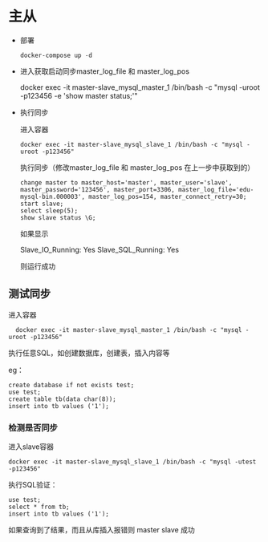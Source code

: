 # 主从


- 部署 

      docker-compose up -d

  
- 进入获取启动同步master_log_file 和 master_log_pos 
  
    
    docker exec -it master-slave_mysql_master_1 /bin/bash -c "mysql -uroot -p123456 -e 'show master status;'"


- 执行同步
  
  进入容器
  

      docker exec -it master-slave_mysql_slave_1 /bin/bash -c "mysql -uroot -p123456"


  执行同步（修改master_log_file 和 master_log_pos 在上一步中获取到的）


      change master to master_host='master', master_user='slave', master_password='123456', master_port=3306, master_log_file='edu-mysql-bin.000003', master_log_pos=154, master_connect_retry=30;  
      start slave;
      select sleep(5);
      show slave status \G;



  如果显示


    Slave_IO_Running: Yes
    Slave_SQL_Running: Yes


  则运行成功


## 测试同步


  进入容器

      docker exec -it master-slave_mysql_master_1 /bin/bash -c "mysql -uroot -p123456"
  

  执行任意SQL，如创建数据库，创建表，插入内容等

  eg：


    create database if not exists test;
    use test;
    create table tb(data char(8));
    insert into tb values ('1');

### 检测是否同步


进入slave容器

    docker exec -it master-slave_mysql_slave_1 /bin/bash -c "mysql -utest -p123456"


执行SQL验证：

    use test;
    select * from tb;
    insert into tb values ('1');


如果查询到了结果，而且从库插入报错则 master slave 成功